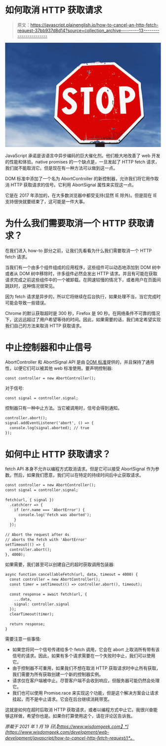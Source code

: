 # 如何取消 HTTP 获取请求

> 原文：<https://javascript.plainenglish.io/how-to-cancel-an-http-fetch-request-37bb937d8d14?source=collection_archive---------13----------------------->

![](img/2475de33df630abfc2400930d5b73732.png)

JavaScript 承诺是该语言中异步编码的巨大催化剂。他们极大地改善了 web 开发的性能和体验。native promises 的一个缺点是，一旦发起了 HTTP fetch 请求，我们就不能取消它。但是现在有一种方法可以做到这一点。

DOM 标准中添加了一个名为 AbortController 的新控制器，允许我们将它用作取消 HTTP 获取请求的信号。它利用 AbortSignal 属性来实现这一点。

它是在 2017 年添加的，在大多数浏览器中都受支持(显然 IE 除外)。但是现在 IE 支持很快就要结束了，这可能是一件大事。

# 为什么我们需要取消一个 HTTP 获取请求？

在我们进入 how-to 部分之前，让我们先看看为什么我们需要取消一个 HTTP fetch 请求。

当我们有一个由多个组件组成的应用程序，这些组件可以动态地添加到 DOM 树中或者从 DOM 树中移除时，许多组件必然会发出 HTTP 请求。并且有可能在获取请求完成之前这些组件中的一个被卸载。在网速较慢的情况下，或者用户在页面间跳跃时，这种情况很常见。

因为 fetch 请求是异步的，所以它将继续在后台执行，如果处理不当，当它完成时可能会导致一些错误。

Chrome 的默认获取超时是 300 秒，Firefox 是 90 秒。在网络条件不可靠的情况下，这远远超过了用户希望等待的时间。因此，如果需要的话，我们肯定希望实现我们自己的方法来取消 HTTP 获取请求。

# 中止控制器和中止信号

AbortController 和 AbortSignal API 是由 [DOM 标准](https://dom.spec.whatwg.org/#aborting-ongoing-activities)提供的，并且保持了通用性，以便它们可以被其他 web 标准使用。要声明控制器:

```
const controller = new AbortController();
```

对于信号:

```
const signal = controller.signal;
```

控制器只有一种中止方法。当它被调用时，信号会得到通知。

```
controller.abort();
signal.addEventListener('abort', () => {
  console.log(signal.aborted); // true
});
```

# 如何中止 HTTP 获取请求？

fetch API 本身不允许以编程方式取消请求。但是它可以接受 AbortSignal 作为参数。然后，如果我们愿意，我们可以在特定的持续时间后中止获取请求。

```
const controller = new AbortController();
const signal = controller.signal;

fetch(url, { signal })
  .catch(err => {
    if (err.name === 'AbortError') {
      console.log('Fetch was aborted');
    }
  });

// Abort the request after 4s
// aborts the fetch with 'AbortError'
setTimeout(() => {
  controller.abort();
}, 4000);
```

如果需要，我们甚至可以创建自己的超时获取调用包装器:

```
async function cancellableFetch(url, data, timeout = 4000) {
  const controller = new AbortController();
  const timer = setTimeout(() => controller.abort(), timeout);

  const response = await fetch(url, {
    ...data,
    signal: controller.signal  
  });
  clearTimeout(timer);

  return response;
}
```

需要注意一些事情:

*   如果您将同一个信号传递给多个 fetch 调用，它会在 abort 上取消所有带有该信号的请求。因此，如果有多个请求需要在一个失败时中止，我们可以使用它。
*   由于控制器不可重用，如果我们不想在取消 HTTP 获取请求时中止所有获取，我们需要为所有获取创建一个新的控制器实例。
*   请求仅在客户端被中止。尽管客户端不会收到响应，但服务器可能仍然会处理它。
*   我们也可以使用 Promise.race 来实现这个功能，但是这个解决方案会让请求挂起，而不是中止请求。它会在后台继续消耗带宽。

这就是如何在超时后取消 HTTP 获取请求，或者以编程方式中止它。我很兴奋能够这样做，希望你也是。如果你打算使用这个，请在评论区告诉我。

*原载于 2021 年 1 月 19 日*[*【https://www.wisdomgeek.com】*](https://www.wisdomgeek.com/development/web-development/javascript/how-to-cancel-http-fetch-request/)*。*